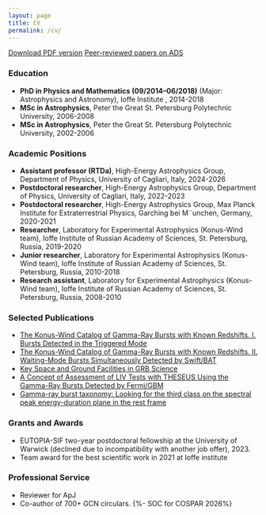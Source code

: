 ```yaml
---
layout: page
title: CV
permalink: /cv/
---
```


[Download PDF version](/assets/docs/cv.pdf)
[Peer-reviewed papers on ADS](https://ui.adsabs.harvard.edu/public-libraries/Pkam8mgQQHuv1FsdqrzuBQ)

### Education
- **PhD in Physics and Mathematics (09/2014–06/2018)** (Major: Astrophysics and Astronomy), Ioffe Institute , 2014-2018
- **MSc in Astrophysics**, Peter the Great St. Petersburg Polytechnic University, 2006-2008
- **MSc in Astrophysics**, Peter the Great St. Petersburg Polytechnic University, 2002-2006

### Academic Positions
- **Assistant professor (RTDa)**, High-Energy Astrophysics Group, Department of Physics, University of
Cagliari, Italy, 2024-2026
- **Postdoctoral researcher**, High-Energy Astrophysics Group, Department of Physics, University of
Cagliari, Italy, 2022-2023
- **Postdoctoral researcher**, High-Energy Astrophysics Group, Max Planck Institute for Extraterrestrial Physics, Garching bei M¨unchen, Germany, 2020-2021
- **Researcher**, Laboratory for Experimental Astrophysics (Konus-Wind team), Ioffe Institute of Russian Academy of Sciences, St. Petersburg, Russia, 2019-2020
- **Junior researcher**, Laboratory for Experimental Astrophysics (Konus-Wind team), Ioffe Institute of Russian Academy of Sciences, St. Petersburg, Russia, 2010-2018
- **Research assistant**, Laboratory for Experimental Astrophysics (Konus-Wind team), Ioffe Institute of Russian Academy of Sciences, St. Petersburg, Russia, 2008-2010

### Selected Publications
- [The Konus-Wind Catalog of Gamma-Ray Bursts with Known Redshifts. I. Bursts Detected in the Triggered Mode](https://ui.adsabs.harvard.edu/abs/2017ApJ...850..161T/abstract)
- [The Konus-Wind Catalog of Gamma-Ray Bursts with Known Redshifts. II. Waiting-Mode Bursts Simultaneously Detected by Swift/BAT](https://ui.adsabs.harvard.edu/abs/2021ApJ...908...83T/abstract)
- [Key Space and Ground Facilities in GRB Science](https://ui.adsabs.harvard.edu/abs/2022Univ....8..373T/abstract)
- [A Concept of Assessment of LIV Tests with THESEUS Using the Gamma-Ray Bursts Detected by Fermi/GBM](https://ui.adsabs.harvard.edu/abs/2023Univ....9..359T/abstract)
- [Gamma-ray burst taxonomy: Looking for the third class on the spectral peak energy-duration plane in the rest frame](https://ui.adsabs.harvard.edu/abs/2025A%26A...698A.169T/abstract)

### Grants and Awards
- EUTOPIA-SIF two-year postdoctoral fellowship at the University of Warwick (declined due to incompatibility with another job offer), 2023.
- Team award for the best scientific work in 2021 at Ioffe institute

### Professional Service
- Reviewer for ApJ
- Co-author of 700+ GCN circulars.
{%- SOC for COSPAR 2026%}
